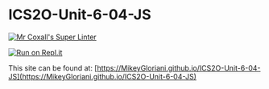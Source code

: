 # ICS2O-Unit-6-04-JS

[![Mr Coxall's Super Linter](https://github.com/MikeyGloriani/ICS2O-Unit-6-04-JS/workflows/Mr%20Coxall's%20Super%20Linter/badge.svg)](https://github.com/MikeyGloriani/ICS2O-Unit-6-04-JS/actions/)

[![Run on Repl.it](https://repl.it/badge/github/MikeyGloriani/ICS2O-Unit-6-04-JS)](https://repl.it/github/MikeyGloriani/ICS2O-Unit-6-04-JS)

This site can be found at: [https://MikeyGloriani.github.io/ICS2O-Unit-6-04-JS](https://MikeyGloriani.github.io/ICS2O-Unit-6-04-JS)

